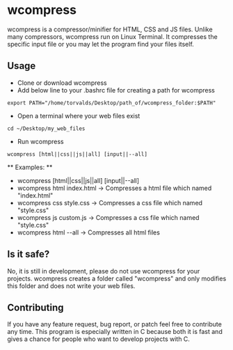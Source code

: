# wcompress

wcompress is a compressor/minifier for HTML, CSS and JS files. Unlike many compressors, wcompress run on Linux Terminal. It compresses the specific input file or you may let the program find your files itself.

## Usage

* Clone or download wcompress
* Add below line to your .bashrc file for creating a path for wcompress
```
export PATH="/home/torvalds/Desktop/path_of/wcompress_folder:$PATH"
```
* Open a terminal where your web files exist
```
cd ~/Desktop/my_web_files
```
* Run wcompress
```
wcompress [html||css||js||all] [input||--all]
```
** Examples: **
* wcompress [html||css||js||all] [input||--all]
* wcompress html index.html -> Compresses a html file which named "index.html"
* wcompress css style.css -> Compresses a css file which named "style.css"
* wcompress js custom.js -> Compresses a css file which named "style.css"
* wcompress html --all -> Compresses all html files

## Is it safe?

No, it is still in development, please do not use wcompress for your projects.
wcompress creates a folder called "wcompress" and only modifies this folder and does not write your web files.

## Contributing

If you have any feature request, bug report, or patch feel free to contribute any time. This program is especially written in C because both it is fast and gives a chance for people who want to develop projects with C.